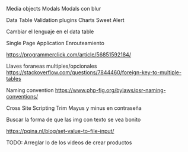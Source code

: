 Media objects
Modals
Modals con blur

Data Table
Validation plugins
Charts
Sweet Alert

Cambiar el lenguaje en el data table

Single Page Application
Enrouteamiento


https://programmerclick.com/article/56851592184/

Llaves foraneas multiples/opcionales
https://stackoverflow.com/questions/7844460/foreign-key-to-multiple-tables


Naming convention
https://www.php-fig.org/bylaws/psr-naming-conventions/


Cross Site Scripting
Trim
Mayus y minus en contraseña


Buscar la forma de que las img con texto se vea bonito

https://pqina.nl/blog/set-value-to-file-input/



TODO:
Arreglar lo de los videos de crear productos
